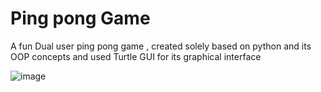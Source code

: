 # Ping pong Game

A fun Dual user ping pong game , created solely based on python and its OOP concepts
and used Turtle GUI for its graphical interface

![image](https://user-images.githubusercontent.com/62633516/173375784-13bf8805-d67f-4502-841f-0d05b154542a.png)
